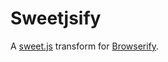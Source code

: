 # Sweetjsify

A [sweet.js][sweetjs] transform for [Browserify][browserify].


[sweetjs]: http://sweetjs.com
[browserify]: http://browserify.org
